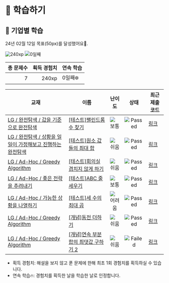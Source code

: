 # 📖 학습하기

## 🚀 기업별 학습
24년 02월 12일 목표(50px)를 달성했어요🥳.

![240xp](https://img.shields.io/badge/EXP-240xp-%235cb85c.svg?for-the-badge)
![0일째](https://img.shields.io/badge/연속학습-0일째-%23E34F26.svg?for-the-badge)

|총 문제수|획득 경험치|연속 학습|
|---:|---:|---|
7|240xp|0일째❄️|

|교재|이름|난이도|상태|최근 제출 코드|
|---|---|:---:|:---:|---|
|[LG / 완전탐색 / 값을 기준으로 완전탐색](https://www.codetree.ai/missions?missionId=19)|[[테스트]팰린드롬 수 찾기](https://www.codetree.ai/missions/19/problems/find-the-number-of-palindrome)|![보통][medium]|![Passed][passed]|[링크](https://github.com/Hangarden/codetree-TILs/blob/main/240212/%ED%8C%B0%EB%A6%B0%EB%93%9C%EB%A1%AC%20%EC%88%98%20%EC%B0%BE%EA%B8%B0/find-the-number-of-palindrome.py)|
|[LG / 완전탐색 / 상황을 일일이 가정해보고 진행하는 완전탐색](https://www.codetree.ai/missions?missionId=19)|[[테스트]원소 값들의 최대 합](https://www.codetree.ai/missions/19/problems/maximum-sum-of-element-values)|![쉬움][easy]|![Passed][passed]|[링크](https://github.com/Hangarden/codetree-TILs/blob/main/240212/%EC%9B%90%EC%86%8C%20%EA%B0%92%EB%93%A4%EC%9D%98%20%EC%B5%9C%EB%8C%80%20%ED%95%A9/maximum-sum-of-element-values.py)|
|[LG / Ad-Hoc / Greedy Algorithm](https://www.codetree.ai/missions?missionId=19)|[[테스트]회의실 겹치지 않게 하기](https://www.codetree.ai/missions/19/problems/do-not-overlap-the-meeting-room)|![쉬움][easy]|![Passed][passed]|[링크](https://github.com/Hangarden/codetree-TILs/blob/main/240212/%ED%9A%8C%EC%9D%98%EC%8B%A4%20%EA%B2%B9%EC%B9%98%EC%A7%80%20%EC%95%8A%EA%B2%8C%20%ED%95%98%EA%B8%B0/do-not-overlap-the-meeting-room.py)|
|[LG / Ad-Hoc / 좋은 전략을 추려내기](https://www.codetree.ai/missions?missionId=19)|[[테스트]ABC 줄 세우기](https://www.codetree.ai/missions/19/problems/abc-line-up)|![보통][medium]|![Passed][passed]|[링크](https://github.com/Hangarden/codetree-TILs/blob/main/240212/ABC%20%EC%A4%84%20%EC%84%B8%EC%9A%B0%EA%B8%B0/abc-line-up.py)|
|[LG / Ad-Hoc / 가능한 상황을 나열하기](https://www.codetree.ai/missions?missionId=19)|[[테스트]세 수의 최대 곱](https://www.codetree.ai/missions/19/problems/maximum-product-of-three-numbers)|![어려움][hard]|![Passed][passed]|[링크](https://github.com/Hangarden/codetree-TILs/blob/main/240212/%EC%84%B8%20%EC%88%98%EC%9D%98%20%EC%B5%9C%EB%8C%80%20%EA%B3%B1/maximum-product-of-three-numbers.py)|
|[LG / Ad-Hoc / Greedy Algorithm](https://www.codetree.ai/missions?missionId=19)|[[개념]동전 더하기](https://www.codetree.ai/missions/19/problems/add-coins)|![쉬움][easy]|![Passed][passed]|[링크](https://github.com/Hangarden/codetree-TILs/blob/main/240212/%EB%8F%99%EC%A0%84%20%EB%8D%94%ED%95%98%EA%B8%B0/add-coins.py)|
|[LG / Ad-Hoc / Greedy Algorithm](https://www.codetree.ai/missions?missionId=19)|[[개념]연속 부분 합의 최댓값 구하기 2](https://www.codetree.ai/missions/19/problems/max-of-partial-sum-2)|![쉬움][easy]|![Failed][failed]|[링크](https://github.com/Hangarden/codetree-TILs/blob/main/240212/%EC%97%B0%EC%86%8D%20%EB%B6%80%EB%B6%84%20%ED%95%A9%EC%9D%98%20%EC%B5%9C%EB%8C%93%EA%B0%92%20%EA%B5%AC%ED%95%98%EA%B8%B0%202/max-of-partial-sum-2.py)|


* 획득 경험치: 해설을 보지 않고 푼 문제에 한해 최초 1회 경험치를 획득하실 수 있습니다.
* 연속 학습🔥: 경험치를 획득한 날을 학습한 날로 인정합니다.










[b5]: https://img.shields.io/badge/Bronze_5-%235D3E31.svg
[b4]: https://img.shields.io/badge/Bronze_4-%235D3E31.svg
[b3]: https://img.shields.io/badge/Bronze_3-%235D3E31.svg
[b2]: https://img.shields.io/badge/Bronze_2-%235D3E31.svg
[b1]: https://img.shields.io/badge/Bronze_1-%235D3E31.svg
[s5]: https://img.shields.io/badge/Silver_5-%23394960.svg
[s4]: https://img.shields.io/badge/Silver_4-%23394960.svg
[s3]: https://img.shields.io/badge/Silver_3-%23394960.svg
[s2]: https://img.shields.io/badge/Silver_2-%23394960.svg
[s1]: https://img.shields.io/badge/Silver_1-%23394960.svg
[g5]: https://img.shields.io/badge/Gold_5-%23FFC433.svg
[g4]: https://img.shields.io/badge/Gold_4-%23FFC433.svg
[g3]: https://img.shields.io/badge/Gold_3-%23FFC433.svg
[g2]: https://img.shields.io/badge/Gold_2-%23FFC433.svg
[g1]: https://img.shields.io/badge/Gold_1-%23FFC433.svg
[p5]: https://img.shields.io/badge/Platinum_5-%2376DDD8.svg
[p4]: https://img.shields.io/badge/Platinum_4-%2376DDD8.svg
[p3]: https://img.shields.io/badge/Platinum_3-%2376DDD8.svg
[p2]: https://img.shields.io/badge/Platinum_2-%2376DDD8.svg
[p1]: https://img.shields.io/badge/Platinum_1-%2376DDD8.svg
[passed]: https://img.shields.io/badge/Passed-%23009D27.svg
[failed]: https://img.shields.io/badge/Failed-%23D24D57.svg
[easy]: https://img.shields.io/badge/쉬움-%235cb85c.svg?for-the-badge
[medium]: https://img.shields.io/badge/보통-%23FFC433.svg?for-the-badge
[hard]: https://img.shields.io/badge/어려움-%23D24D57.svg?for-the-badge